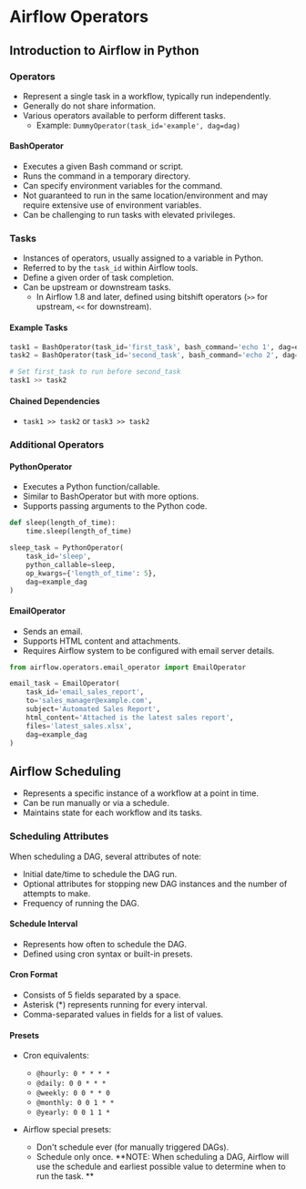 # Airflow Operators

## Introduction to Airflow in Python

### Operators

- Represent a single task in a workflow, typically run independently.
- Generally do not share information.
- Various operators available to perform different tasks.
  - Example: `DummyOperator(task_id='example', dag=dag)`
  
#### BashOperator

- Executes a given Bash command or script.
- Runs the command in a temporary directory.
- Can specify environment variables for the command.
- Not guaranteed to run in the same location/environment and may require extensive use of environment variables.
- Can be challenging to run tasks with elevated privileges.

### Tasks

- Instances of operators, usually assigned to a variable in Python.
- Referred to by the `task_id` within Airflow tools.
- Define a given order of task completion.
- Can be upstream or downstream tasks.
  - In Airflow 1.8 and later, defined using bitshift operators (`>>` for upstream, `<<` for downstream).
  
#### Example Tasks

```python
task1 = BashOperator(task_id='first_task', bash_command='echo 1', dag=example_dag)
task2 = BashOperator(task_id='second_task', bash_command='echo 2', dag=example_dag)

# Set first_task to run before second_task
task1 >> task2
```

#### Chained Dependencies

- `task1 >> task2` or `task3 >> task2`

### Additional Operators

#### PythonOperator

- Executes a Python function/callable.
- Similar to BashOperator but with more options.
- Supports passing arguments to the Python code.

```python
def sleep(length_of_time):
    time.sleep(length_of_time)

sleep_task = PythonOperator(
    task_id='sleep',
    python_callable=sleep,
    op_kwargs={'length_of_time': 5},
    dag=example_dag
)
```

#### EmailOperator

- Sends an email.
- Supports HTML content and attachments.
- Requires Airflow system to be configured with email server details.

```python
from airflow.operators.email_operator import EmailOperator

email_task = EmailOperator(
    task_id='email_sales_report',
    to='sales_manager@example.com',
    subject='Automated Sales Report',
    html_content='Attached is the latest sales report',
    files='latest_sales.xlsx',
    dag=example_dag
)
```

## Airflow Scheduling

- Represents a specific instance of a workflow at a point in time.
- Can be run manually or via a schedule.
- Maintains state for each workflow and its tasks.

### Scheduling Attributes

When scheduling a DAG, several attributes of note:

- Initial date/time to schedule the DAG run.
- Optional attributes for stopping new DAG instances and the number of attempts to make.
- Frequency of running the DAG.

#### Schedule Interval

- Represents how often to schedule the DAG.
- Defined using cron syntax or built-in presets.

#### Cron Format

- Consists of 5 fields separated by a space.
- Asterisk (*) represents running for every interval.
- Comma-separated values in fields for a list of values.

#### Presets

- Cron equivalents:
  - `@hourly: 0 * * * *`
  - `@daily: 0 0 * * *`
  - `@weekly: 0 0 * * 0`
  - `@monthly: 0 0 1 * *`
  - `@yearly: 0 0 1 1 *`

- Airflow special presets:
  - Don't schedule ever (for manually triggered DAGs).
  - Schedule only once.
**NOTE: When scheduling a DAG, Airflow will use the schedule and earliest possible value to determine when to run the task.
**
